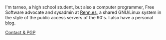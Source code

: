 I'm tarneo, a high school student, but also a computer programmer, Free Software advocate and sysadmin at [Renn.es](https://renn.es), a shared GNU/Linux system in the style of the public access servers of the 90's. I also have a personal [blog](https://tarneo.fr/).

[Contact & PGP](https://tarneo.fr/contact/)
